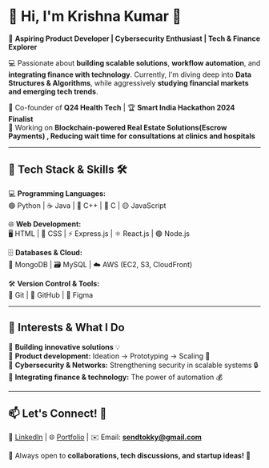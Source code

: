 

# 👋 Hi, I'm **Krishna Kumar** 🚀  
🎯 **Aspiring Product Developer | Cybersecurity Enthusiast | Tech & Finance Explorer**  

💻 Passionate about **building scalable solutions**, **workflow automation**, and **integrating finance with technology**. Currently, I'm diving deep into **Data Structures & Algorithms**, while aggressively **studying financial markets and emerging tech trends**.  

🚀 Co-founder of **Q24 Health Tech** | 🏆 **Smart India Hackathon 2024 Finalist**  
📌 Working on **Blockchain-powered Real Estate Solutions(Escrow Payments) ,
Reducing wait time for consultations at clinics and hospitals**

---

## 🌱 **Tech Stack & Skills** 🛠️  
💻 **Programming Languages:**  
🟢 Python | ☕ Java | 🔵 C++ | 🔵 C | 🟡 JavaScript  

🌐 **Web Development:**  
🖥️ HTML | 🎨 CSS | ⚡ Express.js | ⚛️ React.js | 🟢 Node.js  

🗄️ **Databases & Cloud:**  
📀 MongoDB | 🗃️ MySQL | ☁️ AWS (EC2, S3, CloudFront)  

🛠 **Version Control & Tools:**  
🐙 Git | 📌 GitHub | 🎨 Figma  

---

## 🎯 **Interests & What I Do**  
🔹 **Building innovative solutions** 💡  
🔹 **Product development:** Ideation → Prototyping → Scaling 🚀  
🔹 **Cybersecurity & Networks:** Strengthening security in scalable systems 🔒  
🔹 **Integrating finance & technology:** The power of automation 💰  

---

## 📫 **Let's Connect!** 🤝  
🔗 [LinkedIn](https://www.linkedin.com/in/kky01) | 🌐 [Portfolio](q24.xyz) | ✉️ Email: **sendtokky@gmail.com**  

💙 Always open to **collaborations, tech discussions, and startup ideas!** 🚀  

